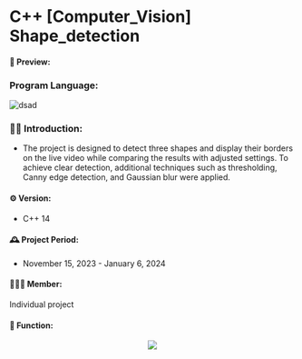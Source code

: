 # C++ [Computer_Vision] Shape_detection

#### 🎥 Preview:


### Program Language:
![dsad](https://img.shields.io/badge/C%23-239120?style=for-the-badge&logo=c-sharp&logoColor=white)

### 👨‍💻 Introduction:
- The project is designed to detect three shapes and display their borders on the live video while comparing the results with adjusted settings. To achieve clear detection, additional techniques such as thresholding, Canny edge detection, and Gaussian blur were applied.

#### ⚙️ Version:
- C++ 14

#### 🕰️ Project Period:
- November 15, 2023 - January 6, 2024

#### 🧑‍🤝‍🧑 Member:
Individual project

#### 📌 Function:
<p align="center">
 <img src= "https://github.com/user-attachments/assets/2ae7a4f1-2c2b-40fe-b3fd-5415f65d51f2">

